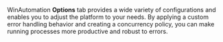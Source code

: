 WinAutomation **Options** tab provides a wide variety of configurations and enables you to adjust the platform to your needs. By applying a custom error handling behavior and creating a concurrency policy, you can make running processes more productive and robust to errors.
